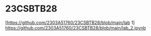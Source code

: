 # 23CSBTB28
[https://github.com/2303A51760/23CSBTB28/blob/main/lab 1]
https://github.com/2303A51760/23CSBTB28/blob/main/lab_2.ipynb

